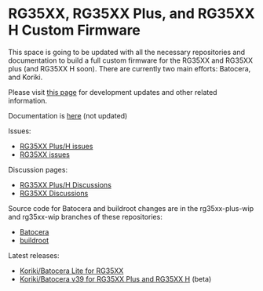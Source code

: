 # RG35XX, RG35XX Plus, and RG35XX H Custom Firmware

This space is going to be updated with all the necessary repositories and documentation to build a full custom firmware for the RG35XX and RG35XX plus (and RG35XX H soon). There are currently two main efforts: Batocera, and Koriki.

Please visit [this page](https://ko-fi.com/acmeplus) for development updates and other related information.

Documentation is [here](https://rg35xx-cfw.github.io) (not updated)

Issues:
* [RG35XX Plus/H issues](https://github.com/rg35xx-cfw/rg35xx-cfw.github.io/issues)
* [RG35XX issues](https://github.com/rg35xx-cfw/Koriki/issues)

Discussion pages:
* [RG35XX Plus/H Discussions](https://github.com/rg35xx-cfw/rg35xx-cfw.github.io/discussions)
* [RG35XX Discussions](https://github.com/rg35xx-cfw/Koriki/discussions)
  
Source code for Batocera and buildroot changes are in the rg35xx-plus-wip and rg35xx-wip branches of these repositories:
* [Batocera](https://github.com/rg35xx-cfw/batocera.linux)
* [buildroot](https://github.com/rg35xx-cfw/buildroot)

Latest releases: 
* [Koriki/Batocera Lite for RG35XX](https://github.com/rg35xx-cfw/Koriki/releases/tag/koriki_batocera_rg35xx_20240105)
* [Koriki/Batocera v39 for RG35XX Plus and RG35XX H](https://github.com/rg35xx-cfw/rg35xx-cfw.github.io/releases/tag/rg35xx_plus_h_batocera_20240220) (beta)

